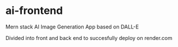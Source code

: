 # ai-frontend

Mern stack AI Image Generation App based on DALL-E

Divided into front and back end to succesfully deploy on render.com
